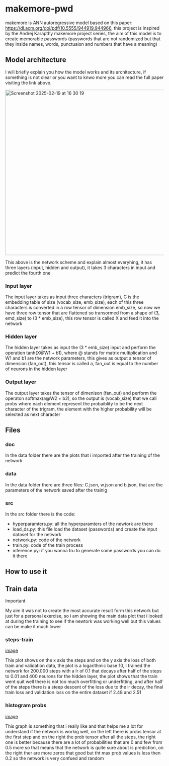 # makemore-pwd
makemore is ANN autoregressive model based on this paper: https://dl.acm.org/doi/pdf/10.5555/944919.944966, this project is inspired by the Andrej Karapthy makemore project series,
the aim of this model is to create memorable passwords (passwords that are not randomized but that they inside names, words, punctuaion and numbers that have a meaning)

## Model architecture
I will briefly explain you how the model works and its architecture, if something is not clear or you want to knwo more you can read the full paper visiting the link above.

<img width="526" alt="Screenshot 2025-02-19 at 16 30 19" src="https://github.com/user-attachments/assets/be1a46a7-2294-4b34-b495-0f91460993f6" />

This above is the network scheme and explain almost everyhing, it has three layers (input, hidden and output), it takes 3 characters in input and predict the fourth one

### Input layer
The input layer takes as input three characters (trigram), C is the embedding table of size (vocab_size, emb_size), each of this three characters is converted in a row tensor of dimension emb_size, so now we have three row tensor that are flattened so transormed from a shape of (3, emd_size) to (3 * emb_size), this row tensor is called X and feed it into the network

### Hidden layer
The hidden layer takes as input the (3 * emb_size) input and perform the operation tanh(X@W1 + b1), where @ stands for matrix multiplication and W1 and b1 are the network parameters, this gives as output a tensor of dimension (fan_out), this tensor is called a, fan_out is equal to the number of neurons in the hidden layer

### Output layer
The output layer takes the tensor of dimenison (fan_out) and perform the operaton softmax(a@W2 + b2), so the output is (vocab_size) that we call probs where each element represent the probaiblity to be the next character of the trigram, the element with the higher probability will be selected as next character

## Files
### doc
In the data folder there are the plots that i imported after the training of the network

### data
In the data folder there are three files: C.json, w.json and b.json, that are the parameters of the network saved after the trainig

### src
In the src folder there is the code:
  - hyperparamters.py: all the hyperparamters of the newtork are there
  - load_ds.py: this file load the dataset (passwords) and create the input dataset for the network
  - network.py: code of the network
  - train.py: code of the train process
  - inference.py: if you wanna tru to generate some passwords you can do it there

## How to use it

## Train data

> [!IMPORTANT]  
> My aim it was not to create the most accurate result form this network but just for a personal exercise, so i am showing the main data plot that i looked at during the
> training to see if the newtork was working well but this values can be make it much lower

### steps-train
[image](https://github.com/user-attachments/assets/190e88e9-2f61-4347-8f14-ec5c274f78c1)

This plot shows on the x axis the steps and on the y axis the loss of both train and validation data, the plot is a logarithmic base 10, I trained the network for 200.000 steps with a lr of 0.1 that decays after half of the steps to 0.01 and 400 neurons for the hidden layer, the plot shows that the train went quit well there is not too much overfitting or underfitting, and after half of the steps there is a steep descent of the loss due to the lr decay, the final train loss and validation loss on the entire dataset if 2.48 and 2.51

### histogram probs
[image](https://github.com/user-attachments/assets/13fd380b-5b3f-407c-ac78-66cecec3d8bd)

This graph is  something that i really like and that helps me a lot for understand if the network is workig well, on the left there is probs tensor at the first step and on the right the prob tensor after all the steps, the right one is better because there are a lot of probabilities that are 0 and few from 0.5 more so that means that the network is quite sure about is prediction, on the right ther are more zeros that good but tht max prob values is less then 0.2 so the network is very confued and random
